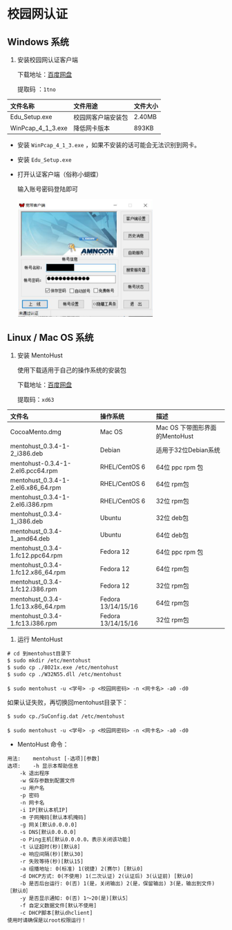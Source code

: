 # 校园网认证

## Windows 系统

1. 安装校园网认证客户端

   下载地址：[百度网盘](https://pan.baidu.com/s/1xyDp5BxXsKBkL5jvYWDlaA)

   提取码 ：`1tno`

| 文件名称 | 文件用途 | 文件大小 |
| :--- | :--- | :--- |
| Edu\_Setup.exe | 校园网客户端安装包 | 2.40MB |
| WinPcap\_4\_1\_3.exe | 降低网卡版本 | 893KB |

* 安装 `WinPcap_4_1_3.exe` ，如果不安装的话可能会无法识别到网卡。
* 安装 `Edu_Setup.exe`
* 打开认证客户端（俗称小蝴蝶）

  输入账号密码登陆即可

  ![IP](../images/9.png)

## Linux / Mac OS 系统

1. 安装 MentoHust

   使用下载适用于自己的操作系统的安装包

   下载地址：[百度网盘](https://pan.baidu.com/s/1Oy0ILi6KszilRsc7ZD-0lg)

   提取码：`xd63`

| 文件名 | 操作系统 | 描述 |
| :--- | :--- | :--- |
| CocoaMento.dmg | Mac OS | Mac OS 下带图形界面的MentoHust |
| mentohust\_0.3.4-1-2\_i386.deb | Debian | 适用于32位Debian系统 |
| mentohust-0.3.4-1-2.el6.pcc64.rpm | RHEL/CentOS 6 | 64位 ppc rpm 包 |
| mentohust\_0.3.4-1-2.el6.x86\_64.rpm | RHEL/CentOS 6 | 64位 rpm包 |
| mentohust\_0.3.4-1-2.el6.i386.rpm | RHEL/CentOS 6 | 32位 rpm包 |
| mentohust\_0.3.4-1\_i386.deb | Ubuntu | 32位 deb包 |
| mentohust\_0.3.4-1\_amd64.deb | Ubuntu | 64位 deb包 |
| mentohust\_0.3.4-1.fc12.ppc64.rpm | Fedora 12 | 64位 ppc rpm 包 |
| mentohust\_0.3.4-1.fc12.x86\_64.rpm | Fedora 12 | 64位 rpm包 |
| mentohust\_0.3.4-1.fc12.i386.rpm | Fedora 12 | 32位 rpm包 |
| mentohust\_0.3.4-1.fc13.x86\_64.rpm | Fedora 13/14/15/16 | 64位 rpm包 |
| mentohust\_0.3.4-1.fc13.i386.rpm | Fedora 13/14/15/16 | 32位 rpm包 |

1. 运行 MentoHust

```text
# cd 到mentohust目录下
$ sudo mkdir /etc/mentohust
$ sudo cp ./8021x.exe /etc/mentohust
$ sudo cp ./W32N55.dll /etc/mentohust

$ sudo mentohust -u <学号> -p <校园网密码> -n <网卡名> -a0 -d0
```

如果认证失败，再切换回mentohust目录下：

```text
$ sudo cp./SuConfig.dat /etc/mentohust

$ sudo mentohust -u <学号> -p <校园网密码> -n <网卡名> -a0 -d0
```

* MentoHust 命令：

```text
用法:    mentohust [-选项][参数]
选项:    -h 显示本帮助信息
    -k 退出程序
    -w 保存参数到配置文件
    -u 用户名
    -p 密码
    -n 网卡名
    -i IP[默认本机IP]
    -m 子网掩码[默认本机掩码]
    -g 网关[默认0.0.0.0]
    -s DNS[默认0.0.0.0]
    -o Ping主机[默认0.0.0.0，表示关闭该功能]
    -t 认证超时(秒)[默认8]
    -e 响应间隔(秒)[默认30]
    -r 失败等待(秒)[默认15]
    -a 组播地址: 0(标准) 1(锐捷) 2(赛尔) [默认0]
    -d DHCP方式: 0(不使用) 1(二次认证) 2(认证后) 3(认证前) [默认0]
    -b 是否后台运行: 0(否) 1(是，关闭输出) 2(是，保留输出) 3(是，输出到文件) ［默认0］
    -y 是否显示通知: 0(否) 1～20(是)[默认5］
    -f 自定义数据文件[默认不使用]
    -c DHCP脚本[默认dhclient]
使用时请确保是以root权限运行！
```

